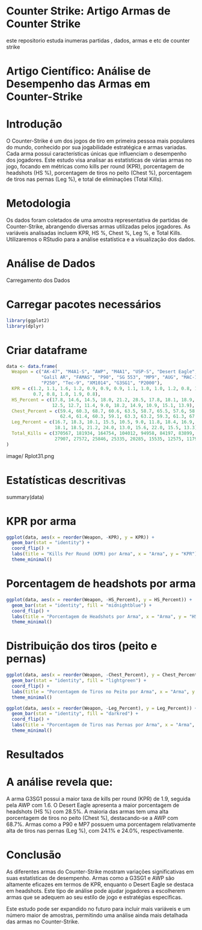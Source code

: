 # Counter Strike: Artigo Armas de Counter Strike
este repositorio estuda inumeras partidas , dados, armas e etc de counter strike


# Artigo Científico: Análise de Desempenho das Armas em Counter-Strike

# Introdução
O Counter-Strike é um dos jogos de tiro em primeira pessoa mais populares do mundo, conhecido por sua jogabilidade estratégica e armas variadas. Cada arma possui características únicas que influenciam o desempenho dos jogadores. Este estudo visa analisar as estatísticas de várias armas no jogo, focando em métricas como kills per round (KPR), porcentagem de headshots (HS %), porcentagem de tiros no peito (Chest %), porcentagem de tiros nas pernas (Leg %), e total de eliminações (Total Kills).

# Metodologia
Os dados foram coletados de uma amostra representativa de partidas de Counter-Strike, abrangendo diversas armas utilizadas pelos jogadores. As variáveis analisadas incluem KPR, HS %, Chest %, Leg %, e Total Kills. Utilizaremos o RStudio para a análise estatística e a visualização dos dados.

# Análise de Dados
Carregamento dos Dados


# Carregar pacotes necessários
```r
library(ggplot2)
library(dplyr)
```
# Criar dataframe
```r
data <- data.frame(
  Weapon = c("AK-47", "M4A1-S", "AWP", "M4A1", "USP-S", "Desert Eagle", "Glock-18", 
             "Galil AR", "FAMAS", "P90", "SG 553", "MP9", "AUG", "MAC-10", "MP7", 
             "P250", "Tec-9", "XM1014", "G3SG1", "P2000"),
  KPR = c(1.2, 1.1, 1.6, 1.2, 0.9, 0.9, 0.9, 1.1, 1.0, 1.0, 1.2, 0.8, 1.3, 0.8, 1.0, 
          0.7, 0.8, 1.0, 1.9, 0.8),
  HS_Percent = c(17.8, 14.6, 14.5, 18.0, 21.2, 28.5, 17.8, 18.1, 18.9, 10.0, 13.8, 
                 12.5, 12.7, 11.4, 9.0, 18.2, 14.9, 10.9, 15.1, 13.9),
  Chest_Percent = c(59.4, 60.3, 68.7, 60.6, 63.5, 58.7, 65.5, 57.6, 58.7, 58.3, 59.7, 
                    62.4, 61.4, 60.3, 59.1, 63.3, 63.2, 59.3, 61.3, 67.0),
  Leg_Percent = c(16.7, 18.3, 10.1, 15.5, 10.5, 9.0, 11.8, 18.4, 16.9, 24.1, 18.8, 
                  18.1, 18.5, 21.2, 24.0, 13.0, 15.6, 22.0, 15.5, 13.3),
  Total_Kills = c(370567, 181934, 164754, 104012, 94958, 84197, 83899, 63215, 50834, 
                  27907, 27572, 25846, 25335, 20285, 15535, 12575, 11796, 10428, 9289, 8306)
)
```
image/ Rplot31.png

# Estatísticas descritivas
summary(data)


# KPR por arma
```r
ggplot(data, aes(x = reorder(Weapon, -KPR), y = KPR)) +
  geom_bar(stat = "identity") +
  coord_flip() +
  labs(title = "Kills Per Round (KPR) por Arma", x = "Arma", y = "KPR") +
  theme_minimal()
```

# Porcentagem de headshots por arma
```r
ggplot(data, aes(x = reorder(Weapon, -HS_Percent), y = HS_Percent)) +
  geom_bar(stat = "identity", fill = "midnightblue") +
  coord_flip() +
  labs(title = "Porcentagem de Headshots por Arma", x = "Arma", y = "HS %") +
  theme_minimal()
```

# Distribuição dos tiros (peito e pernas)
```r
ggplot(data, aes(x = reorder(Weapon, -Chest_Percent), y = Chest_Percent)) +
  geom_bar(stat = "identity", fill = "lightgreen") +
  coord_flip() +
  labs(title = "Porcentagem de Tiros no Peito por Arma", x = "Arma", y = "Chest %") +
  theme_minimal()
 ```
```r
ggplot(data, aes(x = reorder(Weapon, -Leg_Percent), y = Leg_Percent)) +
  geom_bar(stat = "identity", fill = "darkred") +
  coord_flip() +
  labs(title = "Porcentagem de Tiros nas Pernas por Arma", x = "Arma", y = "Leg %") +
  theme_minimal()
```


# Resultados
# A análise revela que:

A arma G3SG1 possui a maior taxa de kills per round (KPR) de 1.9, seguida pela AWP com 1.6.
O Desert Eagle apresenta a maior porcentagem de headshots (HS %) com 28.5%.
A maioria das armas tem uma alta porcentagem de tiros no peito (Chest %), destacando-se a AWP com 68.7%.
Armas como a P90 e MP7 possuem uma porcentagem relativamente alta de tiros nas pernas (Leg %), com 24.1% e 24.0%, respectivamente.

# Conclusão
As diferentes armas do Counter-Strike mostram variações significativas em suas estatísticas de desempenho. Armas como a G3SG1 e AWP são altamente eficazes em termos de KPR, enquanto o Desert Eagle se destaca em headshots. Este tipo de análise pode ajudar jogadores a escolherem armas que se adequem ao seu estilo de jogo e estratégias específicas.

Este estudo pode ser expandido no futuro para incluir mais variáveis e um número maior de amostras, permitindo uma análise ainda mais detalhada das armas no Counter-Strike.
